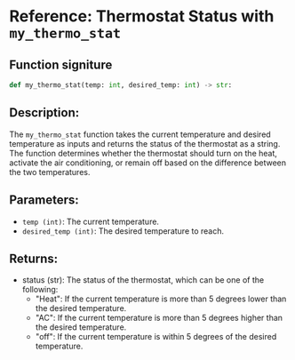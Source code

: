 # Reference: Thermostat Status with `my_thermo_stat`

## Function signiture
```python
def my_thermo_stat(temp: int, desired_temp: int) -> str:
```
## Description:
The `my_thermo_stat` function takes the current temperature and desired temperature as inputs and returns the status of the thermostat as a string. The function determines whether the thermostat should turn on the heat, activate the air conditioning, or remain off based on the difference between the two temperatures.

## Parameters:
- `temp (int)`: The current temperature.
- `desired_temp (int)`: The desired temperature to reach.

## Returns:
- status (str): The status of the thermostat, which can be one of the following:
    - "Heat": If the current temperature is more than 5 degrees lower than the desired temperature.
    - "AC": If the current temperature is more than 5 degrees higher than the desired temperature.
    - "off": If the current temperature is within 5 degrees of the desired temperature.